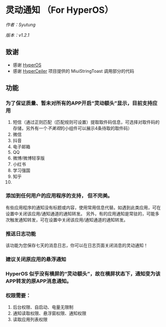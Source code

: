 # 灵动通知 （For HyperOS）

_作者：Syutung_

_版本：v1.2.1_

## 致谢
- 感谢 [HyperOS]('https://hyperos.mi.com/')
- 感谢 [HyperCeiler]('https://github.com/ReChronoRain/HyperCeiler') 项目提供的 MiuiStringToast 调用部分的代码

## 功能
### 为了保证质量、暂未对所有的APP开启“灵动额头”显示，目前支持应用
1. 短信（通过正则匹配（匹配规则可设置）提取取件码信息，可选择对取件码的存储，另外有一个*不美观*的小组件可以展示4条待取的取件码）
2. 微信
3. 抖音
4. 电子邮箱
5. QQ
6. 微博/微博轻享版
7. 小红书
8. 学习强国
9. 知乎 
10. 
### 添加到任何用户的应用程序的支持， 但不完美。
有些应用程序的通知没有标题或内容，使用常用信息代替。如遇到此类应用，可在设置中关闭该应用/通知通道的通知转发。
另外，有的应用通知是常驻的，可能多次触发通知转发，可在设置中关闭该应用/通知通道的通知转发。

### 推送日志功能
该功能为您保存七天的消息日志，你可以在日志页面关闭消息的灵动通知！

### 建议关闭原应用的悬浮通知
### HyperOS 似乎没有横屏的“灵动额头”，故在横屏状态下，通知变为该APP转发的原APP消息通知。
### 权限需要：
1. 后台权限、自启动、电量无限制
2. 通知读取权限、悬浮窗权限、通知权限
3. 读取应用列表权限

